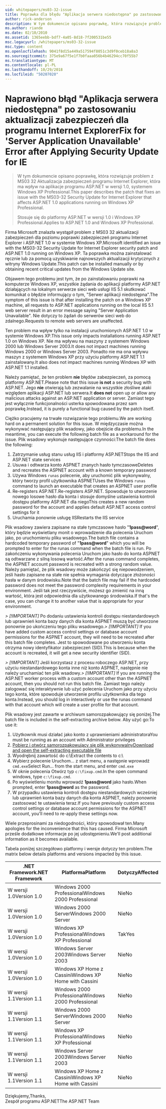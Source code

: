 ```yaml
---
uid: whitepapers/ms03-32-issue
title: Poprawka dla błędu "Aplikacja serwera niedostępna" po zastosowaniu aktualizacji zabezpieczeń dla programu Internet Explorer | Dokumentacja firmy Microsoft
author: rick-anderson
description: W tym dokumencie opisano poprawkę, która rozwiązuje problem z MS03 32 Aktualizacja zabezpieczeń programu Internet Explorer, który wpływa na aplikacje programu ASP.NET 1.0 systemem Wi...
ms.author: riande
ms.date: 02/10/2010
ms.assetid: 1365eebb-bdf7-4a05-8d18-7f200531be55
msc.legacyurl: /whitepapers/ms03-32-issue
msc.type: content
ms.openlocfilehash: 9041f8d15a449a517594f8051c3d9f0ceb18a8a3
ms.sourcegitcommit: 375e9a67f5e1f7b0faaa056b4b46294cc70f55b7
ms.translationtype: MT
ms.contentlocale: pl-PL
ms.lasthandoff: 10/29/2018
ms.locfileid: "50207020"
---
```

<a name="fix-for-server-application-unavailable-error-after-applying-security-update-for-ie"></a><span data-ttu-id="ae683-103">Naprawiono błąd "Aplikacja serwera niedostępna" po zastosowaniu aktualizacji zabezpieczeń dla programu Internet Explorer</span><span class="sxs-lookup"><span data-stu-id="ae683-103">Fix for 'Server Application Unavailable' Error after Applying Security Update for IE</span></span>
====================
> <span data-ttu-id="ae683-104">W tym dokumencie opisano poprawkę, która rozwiązuje problem z MS03 32 Aktualizacja zabezpieczeń programu Internet Explorer, która ma wpływ na aplikacje programu ASP.NET w wersji 1.0, systemem Windows XP Professional.</span><span class="sxs-lookup"><span data-stu-id="ae683-104">This paper describes the patch that fixes an issue with the MS03-32 Security Update for Internet Explorer that affects ASP.NET 1.0 applications running on Windows XP Professional.</span></span>
> 
> <span data-ttu-id="ae683-105">Stosuje się do platformy ASP.NET w wersji 1.0 i Windows XP Professional.</span><span class="sxs-lookup"><span data-stu-id="ae683-105">Applies to ASP.NET 1.0 and Windows XP Professional.</span></span>


<span data-ttu-id="ae683-106">Firma Microsoft znalazła wystąpił problem z MS03 32 aktualizacji zabezpieczeń dla poziomu poprawki zabezpieczeń programu Internet Explorer i ASP.NET 1.0 w systemie Windows XP.</span><span class="sxs-lookup"><span data-stu-id="ae683-106">Microsoft identified an issue with the MS03-32 Security Update for Internet Explorer security patch and ASP.NET 1.0 running on Windows XP.</span></span> <span data-ttu-id="ae683-107">Ta poprawka można zainstalować ręcznie lub za pomocą uzyskiwanie najnowszych aktualizacji krytycznych z witryny Windows Update.</span><span class="sxs-lookup"><span data-stu-id="ae683-107">This patch can be installed manually or by obtaining recent critical updates from the Windows Update site.</span></span>

<span data-ttu-id="ae683-108">Objawem tego problemu jest tym, że po zainstalowaniu poprawki na komputerze Windows XP, wszystkie żądania do aplikacji platformy ASP.NET działających na lokalnym serwerze sieci web usługi IIS 5.1 skutkować komunikat o błędzie informujący o tym, "Serwer aplikacji niedostępna".</span><span class="sxs-lookup"><span data-stu-id="ae683-108">The symptom of this issue is that after installing the patch on a Windows XP machine, all requests to ASP.NET applications running on the local IIS 5.1 web server result in an error message saying "Server Application Unavailable".</span></span> <span data-ttu-id="ae683-109">Nie dotyczy to żądań do serwerów sieci web do zdalnego.</span><span class="sxs-lookup"><span data-stu-id="ae683-109">Requests to remote web servers are unaffected.</span></span>

<span data-ttu-id="ae683-110">Ten problem ma wpływ tylko na instalacji uruchomionych ASP.NET 1.0 w systemie Windows XP.</span><span class="sxs-lookup"><span data-stu-id="ae683-110">This issue only impacts installations running ASP.NET 1.0 on Windows XP.</span></span> <span data-ttu-id="ae683-111">Nie ma wpływu na maszyny z systemem Windows 2000 lub Windows Server 2003.</span><span class="sxs-lookup"><span data-stu-id="ae683-111">It does not impact machines running Windows 2000 or Windows Server 2003.</span></span> <span data-ttu-id="ae683-112">Ponadto nie ma ona wpływu maszyn z systemem Windows XP przy użyciu platformy ASP.NET 1.1 zainstalowany.</span><span class="sxs-lookup"><span data-stu-id="ae683-112">It also does not impact machines running Windows XP with ASP.NET 1.1 installed.</span></span>

<span data-ttu-id="ae683-113">Należy pamiętać, że ten problem **nie** błędów zabezpieczeń, za pomocą platformy ASP.NET.</span><span class="sxs-lookup"><span data-stu-id="ae683-113">Please note that this issue **is not** a security bug with ASP.NET.</span></span> <span data-ttu-id="ae683-114">Jego **nie** otwierają lub zezwalanie na wszystkie złośliwe ataki względem aplikacji ASP.NET lub serwera.</span><span class="sxs-lookup"><span data-stu-id="ae683-114">It **does not** open up or allow any malicious attacks against an ASP.NET application or server.</span></span> <span data-ttu-id="ae683-115">Zamiast tego jest wyłącznie funkcjonalności usterka spowodowana przez sam poprawkę.</span><span class="sxs-lookup"><span data-stu-id="ae683-115">Instead, it is purely a functional bug caused by the patch itself.</span></span>

<span data-ttu-id="ae683-116">Ciężko pracujemy na trwałe rozwiązanie tego problemu.</span><span class="sxs-lookup"><span data-stu-id="ae683-116">We are working hard on a permanent solution for this issue.</span></span> <span data-ttu-id="ae683-117">W międzyczasie można wykonywać następujący plik wsadowy, jako obejście dla problemu.</span><span class="sxs-lookup"><span data-stu-id="ae683-117">In the meantime, you can execute the following batch file as a workaround for the issue.</span></span> <span data-ttu-id="ae683-118">Plik wsadowy wykonuje następujące czynności:</span><span class="sxs-lookup"><span data-stu-id="ae683-118">The batch file does the following:</span></span>

1. <span data-ttu-id="ae683-119">Zatrzymanie usług stanu usług IIS i platformy ASP.NET</span><span class="sxs-lookup"><span data-stu-id="ae683-119">Stops the IIS and ASP.NET state services</span></span>
2. <span data-ttu-id="ae683-120">Usuwa i odtwarza konto ASPNET znanych hasło tymczasowe</span><span class="sxs-lookup"><span data-stu-id="ae683-120">Deletes and recreates the ASPNET account with a known temporary password</span></span>
3. <span data-ttu-id="ae683-121">Używa Windows `runas` polecenie, aby uruchomić plik wykonywalny, który tworzy profil użytkownika ASPNET</span><span class="sxs-lookup"><span data-stu-id="ae683-121">Uses the Windows `runas` command to launch an executable that creates an ASPNET user profile</span></span>
4. <span data-ttu-id="ae683-122">Re-registers ASP.NET.</span><span class="sxs-lookup"><span data-stu-id="ae683-122">Re-registers ASP.NET.</span></span> <span data-ttu-id="ae683-123">Spowoduje to utworzenie nowego losowe hasło dla konta i stosuje domyślne ustawienia kontroli dostępu platformy ASP.NET dla niego</span><span class="sxs-lookup"><span data-stu-id="ae683-123">This creates a new random password for the account and applies default ASP.NET access control settings for it</span></span>
5. <span data-ttu-id="ae683-124">Uruchamia ponownie usługę IIS</span><span class="sxs-lookup"><span data-stu-id="ae683-124">Restarts the IIS service</span></span>

<span data-ttu-id="ae683-125">Plik wsadowy zawiera zapisane na stałe tymczasowe hasło "<strong>1pass\@word</strong>", który będzie wyświetlany monit o wprowadzenie dla polecenia Uruchom jako, po uruchomieniu pliku wsadowego.</span><span class="sxs-lookup"><span data-stu-id="ae683-125">The batch file contains a hardcoded temporary password of "<strong>1pass\@word</strong>" which you will be prompted to enter for the runas command when the batch file is run.</span></span> <span data-ttu-id="ae683-126">Po zakończeniu wykonywania polecenia Uruchom jako hasło do konta ASPNET są odtwarzane z silną losową wartość.</span><span class="sxs-lookup"><span data-stu-id="ae683-126">After the runas command completes, the ASPNET account password is recreated with a strong random value.</span></span> <span data-ttu-id="ae683-127">Należy pamiętać, że plik wsadowy może zakończyć się niepowodzeniem, jeśli hasło zapisane na stałe nie spełnia wymagania dotyczące złożoności hasła w danym środowisku.</span><span class="sxs-lookup"><span data-stu-id="ae683-127">Note that the batch file may fail if the hardcoded password does not meet the password complexity requirements in your environment.</span></span> <span data-ttu-id="ae683-128">Jeśli tak jest rzeczywiście, możesz go zmienić na inną wartość, która jest odpowiednia dla użytkowanego środowiska.</span><span class="sxs-lookup"><span data-stu-id="ae683-128">If that's the case, you can change it to another value that is appropriate for your environment.</span></span>

<span data-ttu-id="ae683-129">*> [!IMPORTANT]* Po dodaniu ustawienia kontroli dostępu niestandardowych lub uprawnień konta bazy danych dla konta ASPNET muszą być utworzone ponownie po ukończeniu tego pliku wsadowego.</span><span class="sxs-lookup"><span data-stu-id="ae683-129">*> [!IMPORTANT]* If you have added custom access control settings or database account permissions for the ASPNET account, they will need to be recreated after this batch file completes.</span></span> <span data-ttu-id="ae683-130">Jest to spowodowane po utworzeniu konta otrzyma nowy identyfikator zabezpieczeń (SID).</span><span class="sxs-lookup"><span data-stu-id="ae683-130">This is because when the account is recreated, it will get a new security identifier (SID).</span></span>

<span data-ttu-id="ae683-131">*> [!IMPORTANT]* Jeśli korzystasz z procesu roboczego ASP.NET, przy użyciu niestandardowego konta inne niż konto ASPNET, następnie nie należy uruchamiać ten plik wsadowy.</span><span class="sxs-lookup"><span data-stu-id="ae683-131">*> [!IMPORTANT]* If you are running the ASP.NET worker process with a custom account other than the ASPNET account, then you should not run this batch file.</span></span> <span data-ttu-id="ae683-132">Zamiast tego należy zalogować się interaktywnie lub użyć polecenia Uruchom jako przy użyciu tego konta, które spowoduje utworzenie profilu użytkownika dla tego konta.</span><span class="sxs-lookup"><span data-stu-id="ae683-132">Instead, you should log in interactively or use the runas command with that account which will create a user profile for that account.</span></span>

<span data-ttu-id="ae683-133">Plik wsadowy jest zawarte w archiwum samorozpakowujący się poniżej.</span><span class="sxs-lookup"><span data-stu-id="ae683-133">The batch file is included in the self-extracting archive below.</span></span> <span data-ttu-id="ae683-134">Aby użyć go:</span><span class="sxs-lookup"><span data-stu-id="ae683-134">To use it:</span></span>

1. <span data-ttu-id="ae683-135">Użytkownik musi działać jako konto z uprawnieniami administratora</span><span class="sxs-lookup"><span data-stu-id="ae683-135">You must be running as an account with Administrator privileges</span></span>
2. [<span data-ttu-id="ae683-136">Pobierz i otwórz samorozpakowujący się plik wykonywalny</span><span class="sxs-lookup"><span data-stu-id="ae683-136">Download and open the self-extracting executable file</span></span>](ms03-32-issue/_static/fixup1.exe)
3. <span data-ttu-id="ae683-137">Wyodrębnij zawartość do c:\\</span><span class="sxs-lookup"><span data-stu-id="ae683-137">Extract the contents to c:\\</span></span>
4. <span data-ttu-id="ae683-138">Wybierz polecenie Uruchom... z start menu, a następnie wprowadź `cmd.exe`</span><span class="sxs-lookup"><span data-stu-id="ae683-138">Select Run... from the start menu, and enter `cmd.exe`</span></span>
5. <span data-ttu-id="ae683-139">W oknie polecenia Otwórz typ `c:\fixup.cmd`.</span><span class="sxs-lookup"><span data-stu-id="ae683-139">In the open command windows, type `c:\fixup.cmd`.</span></span>
6. <span data-ttu-id="ae683-140">Po wyświetleniu monitu wprowadź <strong>1pass\@word</strong> jako hasło.</span><span class="sxs-lookup"><span data-stu-id="ae683-140">When prompted, enter <strong>1pass\@word</strong> as the password.</span></span>
7. <span data-ttu-id="ae683-141">W przypadku ustawienia kontroli dostępu niestandardowych wcześniej lub uprawnień konta bazy danych dla konta ASPNET, należy ponownie zastosować te ustawienia teraz.</span><span class="sxs-lookup"><span data-stu-id="ae683-141">If you have previously custom access control settings or database account permissions for the ASPNET account, you'll need to re-apply these settings now.</span></span>

<span data-ttu-id="ae683-142">Wiele przeprosinami za niedogodności, który spowodował ten.</span><span class="sxs-lookup"><span data-stu-id="ae683-142">Many apologies for the inconvenience that this has caused.</span></span> <span data-ttu-id="ae683-143">Firma Microsoft prześle dodatkowe informacje po jej udostępnieniu.</span><span class="sxs-lookup"><span data-stu-id="ae683-143">We'll post additional information as it becomes available.</span></span>

<span data-ttu-id="ae683-144">Tabela poniżej szczegółowo platformy i wersje dotyczy ten problem.</span><span class="sxs-lookup"><span data-stu-id="ae683-144">The matrix below details platforms and versions impacted by this issue.</span></span>

| <span data-ttu-id="ae683-145">.NET Framework</span><span class="sxs-lookup"><span data-stu-id="ae683-145">.NET Framework</span></span> | <span data-ttu-id="ae683-146">Platforma</span><span class="sxs-lookup"><span data-stu-id="ae683-146">Platform</span></span> | <span data-ttu-id="ae683-147">Dotyczy</span><span class="sxs-lookup"><span data-stu-id="ae683-147">Affected</span></span> |
| --- | --- | --- |
| <span data-ttu-id="ae683-148">W wersji 1.0</span><span class="sxs-lookup"><span data-stu-id="ae683-148">Version 1.0</span></span> | <span data-ttu-id="ae683-149">Windows 2000 Professional</span><span class="sxs-lookup"><span data-stu-id="ae683-149">Windows 2000 Professional</span></span> | <span data-ttu-id="ae683-150">Nie</span><span class="sxs-lookup"><span data-stu-id="ae683-150">No</span></span> |
| <span data-ttu-id="ae683-151">W wersji 1.0</span><span class="sxs-lookup"><span data-stu-id="ae683-151">Version 1.0</span></span> | <span data-ttu-id="ae683-152">Windows 2000 Server</span><span class="sxs-lookup"><span data-stu-id="ae683-152">Windows 2000 Server</span></span> | <span data-ttu-id="ae683-153">Nie</span><span class="sxs-lookup"><span data-stu-id="ae683-153">No</span></span> |
| <span data-ttu-id="ae683-154">W wersji 1.0</span><span class="sxs-lookup"><span data-stu-id="ae683-154">Version 1.0</span></span> | <span data-ttu-id="ae683-155">Windows XP Professional</span><span class="sxs-lookup"><span data-stu-id="ae683-155">Windows XP Professional</span></span> | <span data-ttu-id="ae683-156">Tak</span><span class="sxs-lookup"><span data-stu-id="ae683-156">Yes</span></span> |
| <span data-ttu-id="ae683-157">W wersji 1.0</span><span class="sxs-lookup"><span data-stu-id="ae683-157">Version 1.0</span></span> | <span data-ttu-id="ae683-158">Windows Server 2003</span><span class="sxs-lookup"><span data-stu-id="ae683-158">Windows Server 2003</span></span> | <span data-ttu-id="ae683-159">Nie</span><span class="sxs-lookup"><span data-stu-id="ae683-159">No</span></span> |
| <span data-ttu-id="ae683-160">W wersji 1.0</span><span class="sxs-lookup"><span data-stu-id="ae683-160">Version 1.0</span></span> | <span data-ttu-id="ae683-161">Windows XP Home z Cassini</span><span class="sxs-lookup"><span data-stu-id="ae683-161">Windows XP Home with Cassini</span></span> | <span data-ttu-id="ae683-162">Nie</span><span class="sxs-lookup"><span data-stu-id="ae683-162">No</span></span> |
| <span data-ttu-id="ae683-163">W wersji 1.1</span><span class="sxs-lookup"><span data-stu-id="ae683-163">Version 1.1</span></span> | <span data-ttu-id="ae683-164">Windows 2000 Professional</span><span class="sxs-lookup"><span data-stu-id="ae683-164">Windows 2000 Professional</span></span> | <span data-ttu-id="ae683-165">Nie</span><span class="sxs-lookup"><span data-stu-id="ae683-165">No</span></span> |
| <span data-ttu-id="ae683-166">W wersji 1.1</span><span class="sxs-lookup"><span data-stu-id="ae683-166">Version 1.1</span></span> | <span data-ttu-id="ae683-167">Windows 2000 Server</span><span class="sxs-lookup"><span data-stu-id="ae683-167">Windows 2000 Server</span></span> | <span data-ttu-id="ae683-168">Nie</span><span class="sxs-lookup"><span data-stu-id="ae683-168">No</span></span> |
| <span data-ttu-id="ae683-169">W wersji 1.1</span><span class="sxs-lookup"><span data-stu-id="ae683-169">Version 1.1</span></span> | <span data-ttu-id="ae683-170">Windows XP Professional</span><span class="sxs-lookup"><span data-stu-id="ae683-170">Windows XP Professional</span></span> | <span data-ttu-id="ae683-171">Nie</span><span class="sxs-lookup"><span data-stu-id="ae683-171">No</span></span> |
| <span data-ttu-id="ae683-172">W wersji 1.1</span><span class="sxs-lookup"><span data-stu-id="ae683-172">Version 1.1</span></span> | <span data-ttu-id="ae683-173">Windows Server 2003</span><span class="sxs-lookup"><span data-stu-id="ae683-173">Windows Server 2003</span></span> | <span data-ttu-id="ae683-174">Nie</span><span class="sxs-lookup"><span data-stu-id="ae683-174">No</span></span> |
| <span data-ttu-id="ae683-175">W wersji 1.1</span><span class="sxs-lookup"><span data-stu-id="ae683-175">Version 1.1</span></span> | <span data-ttu-id="ae683-176">Windows XP Home z Cassini</span><span class="sxs-lookup"><span data-stu-id="ae683-176">Windows XP Home with Cassini</span></span> | <span data-ttu-id="ae683-177">Nie</span><span class="sxs-lookup"><span data-stu-id="ae683-177">No</span></span> |

<span data-ttu-id="ae683-178">Dziękujemy,</span><span class="sxs-lookup"><span data-stu-id="ae683-178">Thanks,</span></span>   
 <span data-ttu-id="ae683-179">Zespół programu ASP.NET</span><span class="sxs-lookup"><span data-stu-id="ae683-179">The ASP.NET Team</span></span>
